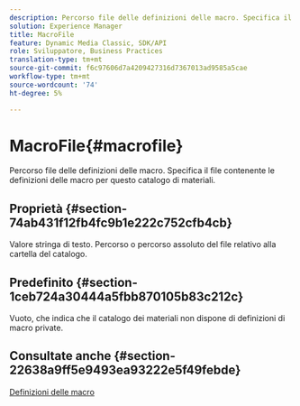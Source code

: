 ```yaml
---
description: Percorso file delle definizioni delle macro. Specifica il file contenente le definizioni delle macro per questo catalogo di materiali.
solution: Experience Manager
title: MacroFile
feature: Dynamic Media Classic, SDK/API
role: Sviluppatore, Business Practices
translation-type: tm+mt
source-git-commit: f6c97606d7a4209427316d7367013ad9585a5cae
workflow-type: tm+mt
source-wordcount: '74'
ht-degree: 5%

---
```



# MacroFile{#macrofile}

Percorso file delle definizioni delle macro. Specifica il file contenente le definizioni delle macro per questo catalogo di materiali.

## Proprietà {#section-74ab431f12fb4fc9b1e222c752cfb4cb}

Valore stringa di testo. Percorso o percorso assoluto del file relativo alla cartella del catalogo.

## Predefinito {#section-1ceb724a30444a5fbb870105b83c212c}

Vuoto, che indica che il catalogo dei materiali non dispone di definizioni di macro private.

## Consultate anche {#section-22638a9ff5e9493ea93222e5f49febde}

[Definizioni delle macro](../../../../../ir-api/material-cat/image-rendering-api-ref/c-ir-material-catalog/c-ir-macro-definition-reference/c-ir-macro-definition-reference.md#concept-477b77fa187147bfa55fa67134d4a453)
